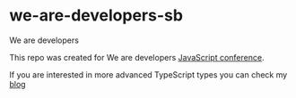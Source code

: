 # we-are-developers-sb
We are developers

This repo was created for We are developers [JavaScript conference](https://www.wearedevelopers.com/event/javascript-day-0518).

If you are interested in more advanced TypeScript types you can check my [blog](https://catchts.com/)